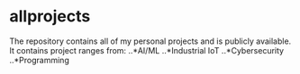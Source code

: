 # allprojects
The repository contains all of my personal projects and is publicly available. It contains project ranges from:
..*AI/ML
..*Industrial IoT
..*Cybersecurity
..*Programming


